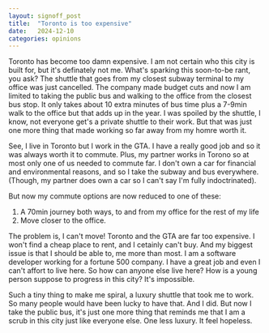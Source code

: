 ```yaml
---
layout: signoff_post
title:  "Toronto is too expensive"
date:   2024-12-10
categories: opinions
---
```


Toronto has become too damn expensive.
I am not certain who this city is built for, but it's definately not me.
What's sparking this soon-to-be rant, you ask?
The shuttle that goes from my closest subway terminal to my office was just cancelled. 
The company made budget cuts and now I am limited to taking the public bus and walking to the office from the closest bus stop.
It only takes about 10 extra minutes of bus time plus a 7-9min walk to the office but that adds up in the year.
I was spoiled by the shuttle, I know, not everyone get's a private shuttle to their work. 
But that was just one more thing that made working so far away from my homre worth it.

See, I live in Toronto but I work in the GTA.
I have a really good job and so it was always worth it to commute.
Plus, my partner works in Torono so at most only one of us needed to commute far. 
I don't own a car for financial and environmental reasons, and so I take the subway and bus everywhere.
(Though, my partner does own a car so I can't say I'm fully indoctrinated).

But now my commute options are now reduced to one of these:
1. A 70min journey both ways, to and from my office for the rest of my life
2. Move closer to the office.

The problem is, I can't move!
Toronto and the GTA are far too expensive.
I won't find a cheap place to rent, and I cetainly can't buy.
And my biggest issue is that I should be able to, me more than most.
I am a software developer working for a fortune 500 company. 
I have a great job and even I can't affort to live here.
So how can anyone else live here?
How is a young person suppose to progress in this city?
It's impossible.

Such a tiny thing to make me spiral, a luxury shuttle that took me to work.
So many people would have been lucky to have that.
And I did.
But now I take the public bus, it's just one more thing that reminds me that I am a scrub in this city just like everyone else.
One less luxury. 
It feel hopeless.
